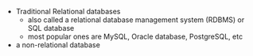- Traditional Relational databases
    - also called a relational database management system (RDBMS) or SQL database
    - most popular ones are MySQL, Oracle database, PostgreSQL, etc
- a non-relational database
